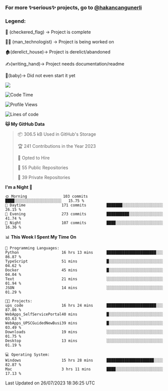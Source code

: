 ### For more ✨serious✨ projects, go to [@hakancangunerli](https://github.com/hakancangunerli)


### Legend:


🏁 (checkered_flag) -> Project is complete

👨‍💻 (man_technologist)   -> Project is being worked on

🏚️(derelict_house)-> Project is derelict/abandoned

✍️(writing_hand)-> Project needs documentation/readme

👶(baby)-> Did not even start it yet

![](https://github-readme-stats.vercel.app/api/top-langs/?username=hakancangunerli&layout=compact&hide=tex,html,shell,CSS,Ruby,Makefile,EmberScript,MATLAB,C&langs_count=6&exclude_repo=2015-csharp,gt_code,gsu_code,uga_code,uga_robotics)

<!--START_SECTION:waka-->
![Code Time](http://img.shields.io/badge/Code%20Time-476%20hrs%2049%20mins-blue)

![Profile Views](http://img.shields.io/badge/Profile%20Views-35-blue)

![Lines of code](https://img.shields.io/badge/From%20Hello%20World%20I%27ve%20Written-3.1%20million%20lines%20of%20code-blue)

**🐱 My GitHub Data** 

> 📦 306.5 kB Used in GitHub's Storage 
 > 
> 🏆 241 Contributions in the Year 2023
 > 
> 💼 Opted to Hire
 > 
> 📜 55 Public Repositories 
 > 
> 🔑 39 Private Repositories 
 > 
**I'm a Night 🦉** 

```text
🌞 Morning                103 commits         ████░░░░░░░░░░░░░░░░░░░░░   15.75 % 
🌆 Daytime                171 commits         ███████░░░░░░░░░░░░░░░░░░   26.15 % 
🌃 Evening                273 commits         ██████████░░░░░░░░░░░░░░░   41.74 % 
🌙 Night                  107 commits         ████░░░░░░░░░░░░░░░░░░░░░   16.36 % 
```


📊 **This Week I Spent My Time On** 

```text
💬 Programming Languages: 
Python                   16 hrs 13 mins      ██████████████████████░░░   86.87 % 
TypeScript               51 mins             █░░░░░░░░░░░░░░░░░░░░░░░░   04.62 % 
Docker                   45 mins             █░░░░░░░░░░░░░░░░░░░░░░░░   04.04 % 
Text                     21 mins             ░░░░░░░░░░░░░░░░░░░░░░░░░   01.94 % 
JSON                     14 mins             ░░░░░░░░░░░░░░░░░░░░░░░░░   01.29 % 

🐱‍💻 Projects: 
ups_code                 16 hrs 24 mins      ██████████████████████░░░   87.86 % 
WebApps_SelfServicePortal40 mins             █░░░░░░░░░░░░░░░░░░░░░░░░   03.63 % 
WebApps_UPSCGuidedNewBusi39 mins             █░░░░░░░░░░░░░░░░░░░░░░░░   03.49 % 
Downloads                19 mins             ░░░░░░░░░░░░░░░░░░░░░░░░░   01.75 % 
Desktop                  13 mins             ░░░░░░░░░░░░░░░░░░░░░░░░░   01.19 % 

💻 Operating System: 
Windows                  15 hrs 28 mins      █████████████████████░░░░   82.87 % 
Mac                      3 hrs 11 mins       ████░░░░░░░░░░░░░░░░░░░░░   17.13 % 
```


 Last Updated on 26/07/2023 18:36:25 UTC
<!--END_SECTION:waka-->


